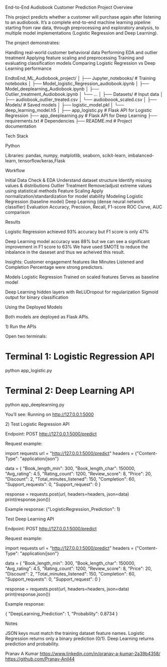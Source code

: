 End-to-End Audiobook Customer Prediction
Project Overview

This project predicts whether a customer will purchase again after listening to an audiobook. It’s a complete end-to-end machine learning pipeline starting from raw data, through preprocessing and exploratory analysis, to multiple model implementations (Logistic Regression and Deep Learning).

The project demonstrates:

Handling real-world customer behavioral data
Performing EDA and outlier treatment
Applying feature scaling and preprocessing
Training and evaluating classification models
Comparing Logistic Regression vs Deep Learning performance

EndtoEnd_ML_Audiobook_project/
│
├── Jupyter_notebooks/         # Training notebooks
│   ├── Model_logistic_Regression_audiobook.ipynb
│   ├── Model_deeplearning_Audiobook.ipynb
│   ├── Outlier_treatment_Audiobook.ipynb
│   └── ...
│
├── Datasets/                  # Input data
│   ├── audiobook_outlier_treated.csv
│   └── audioboook_scaled.csv
│
├── Models/                    # Saved models
│   ├── logistic_model.pkl
│   └── deep_learning_model.h5
│
├── app_logistic.py            # Flask API for Logistic Regression
├── app_deeplearning.py        # Flask API for Deep Learning
├── requirements.txt           # Dependencies
├── README.md                  # Project documentation


Tech Stack

Python

Libraries: pandas, numpy, matplotlib, seaborn, scikit-learn, imbalanced-learn, tensorflow/keras,Flask

 Workflow

Initial Data Check & EDA
Understand dataset structure
Identify missing values & distributions
Outlier Treatment
Remove/adjust extreme values using statistical methods
Feature Scaling
Apply normalization/standardization for model stability
Modeling
Logistic Regression (baseline model)
Deep Learning (dense neural network classifier)
Evaluation
Accuracy, Precision, Recall, F1-score
ROC Curve, AUC comparison

Results

Logistic Regression achieved 93% accuracy but F1 score is only 47%

Deep Learning model accuracy was 88% but we can see a significant improvement in F1 score to 63%
We have used SMOTE to reduce the inbalance in the daseset and thus we acheived this result.

Insights: Customer engagement features like Minutes Listened and Completion Percentage were strong predictors.

Models
Logistic Regression
 Trained on scaled features
 Serves as baseline model

Deep Learning
 hidden layers with ReLUDropout for regularization
 Sigmoid output for binary classification

Using the Deployed Models

Both models are deployed as Flask APIs.

1️) Run the APIs

Open two terminals:

# Terminal 1: Logistic Regression API
python app_logistic.py

# Terminal 2: Deep Learning API
python app_deeplearning.py

You’ll see:
Running on http://127.0.0.1:5000

2️) Test Logistic Regression API

Endpoint:
POST http://127.0.0.1:5000/predict

Request example:

import requests
url = "http://127.0.0.1:5000/predict"
headers = {"Content-Type": "application/json"}

data = {
    "Book_length_min": 300,
    "Book_length_char": 150000,
    "Avg_rating": 4.5,
    "Rating_count": 1200,
    "Review_score": 8,
    "Price": 20,
    "Discount": 2,
    "Total_minutes_listened": 150,
    "Completion": 60,
    "Support_requests": 0,
    "Support_request": 0
}

response = requests.post(url, headers=headers, json=data)
print(response.json())


Example response:
{"LogisticRegression_Prediction": 1}

Test Deep Learning API

Endpoint:
POST http://127.0.0.1:5000/predict


Request example:

import requests
url = "http://127.0.0.1:5000/predict"
headers = {"Content-Type": "application/json"}

data = {
    "Book_length_min": 300,
    "Book_length_char": 150000,
    "Avg_rating": 4.5,
    "Rating_count": 1200,
    "Review_score": 8,
    "Price": 20,
    "Discount": 2,
    "Total_minutes_listened": 150,
    "Completion": 60,
    "Support_requests": 0,
    "Support_request": 0
}

response = requests.post(url, headers=headers, json=data)
print(response.json())

Example response:

{
  "DeepLearning_Prediction": 1,
  "Probability": 0.8734
}

 Notes

JSON keys must match the training dataset feature names.
Logistic Regression returns only a binary prediction (0/1).
Deep Learning returns prediction and probability.

Pranav A Kumar
https://www.linkedin.com/in/pranav-a-kumar-2a39b4358/
https://github.com/Pranav-Anil44


